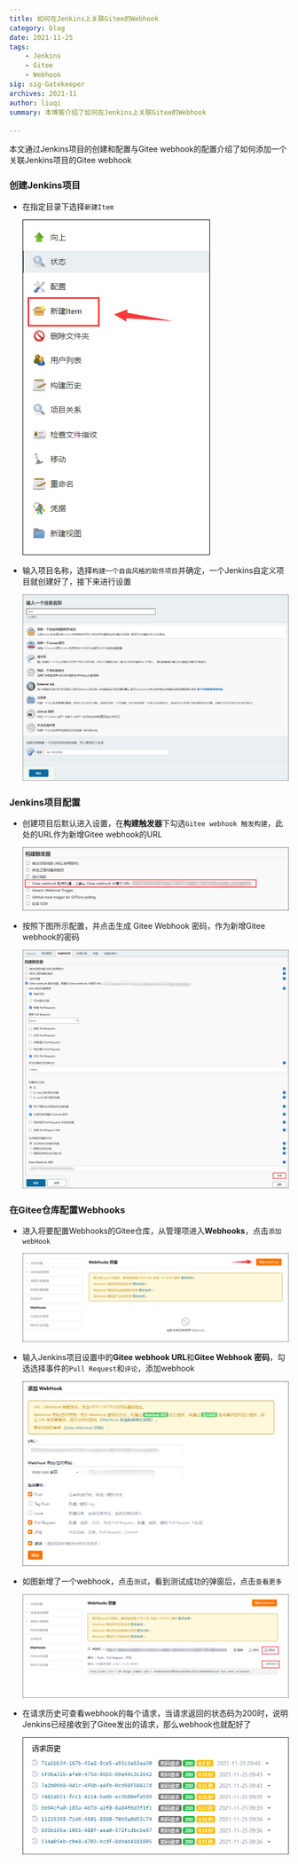 ```yaml
--- 
title: 如何在Jenkins上关联Gitee的Webhook  
category: blog 
date: 2021-11-25
tags:  
    - Jenkins  
    - Gitee  
    - Webhook  
sig: sig-Gatekeeper  
archives: 2021-11  
author: liuqi
summary: 本博客介绍了如何在Jenkins上关联Gitee的Webhook  
  
---   
```

本文通过Jenkins项目的创建和配置与Gitee webhook的配置介绍了如何添加一个关联Jenkins项目的Gitee webhook

### 创建Jenkins项目  

- 在指定目录下选择`新建Item`
  
  <img src='./2021-11-25-jenkins-gitee-webhook-01.png' alt='新建项目'>
  
- 输入项目名称，选择`构建一个自由风格的软件项目`并确定，一个Jenkins自定义项目就创建好了，接下来进行设置
  
  <img src='./2021-11-25-jenkins-gitee-webhook-02.png' alt='选择项目类型'>


  
### Jenkins项目配置

- 创建项目后默认进入设置，在**构建触发器**下勾选`Gitee webhook 触发构建`，此处的URL作为新增Gitee webhook的URL

  <img src='./2021-11-25-jenkins-gitee-webhook-03.png' alt='编辑构建触发器'>

- 按照下图所示配置，并点击生成 Gitee Webhook 密码，作为新增Gitee webhook的密码
  
  <img src='./2021-11-25-jenkins-gitee-webhook-04.png' alt='生成webhook密码'>

### 在Gitee仓库配置Webhooks

- 进入将要配置Webhooks的Gitee仓库，从管理项进入**Webhooks**，点击`添加 webHook`

   <img src='./2021-11-25-jenkins-gitee-webhook-05.png' alt='Gitee Webhooks'>

- 输入Jenkins项目设置中的**Gitee webhook URL**和**Gitee Webhook 密码**，勾选选择事件的`Pull Request`和`评论`，添加webhook

  <img src='./2021-11-25-jenkins-gitee-webhook-06.png' alt='添加Webhooks'>
 
- 如图新增了一个webhook，点击`测试`，看到测试成功的弹窗后，点击`查看更多`
  
  <img src='./2021-11-25-jenkins-gitee-webhook-07.png' alt='测试Webhooks'>

- 在请求历史可查看webhook的每个请求，当请求返回的状态码为200时，说明Jenkins已经接收到了Gitee发出的请求，那么webhook也就配好了
  
  <img src='./2021-11-25-jenkins-gitee-webhook-08.png' alt='查看Webhooks历史'>
 
